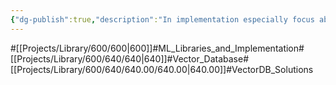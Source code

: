 ```yaml
---
{"dg-publish":true,"description":"In implementation especially focus about component vector db solutions. Chroma, Milvus, FAISS etc...","permalink":"/projects/library/600/640/640-00/640-00/","dgPassFrontmatter":true,"noteIcon":"0","created":"2024-03-11T17:54:00.322+09:00","updated":"2024-06-20T03:26:52.913+09:00"}
---
```


#[[Projects/Library/600/600\|600]]#ML_Libraries_and_Implementation#[[Projects/Library/600/640/640\|640]]#Vector_Database#[[Projects/Library/600/640/640.00/640.00\|640.00]]#VectorDB_Solutions